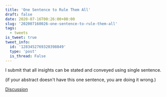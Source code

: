 ```yaml
---
title: 'One Sentence to Rule Them All'
draft: false
date: 2020-07-16T00:26:00+00:00
slug: '202007160026-one-sentence-to-rule-them-all'
tags:
  - tweets
is_tweet: true
tweet_info:
  id: '1283452769320398849'
  type: 'post'
  is_thread: False
---
```




I submit that all insights can be stated and conveyed using single sentence. 

(if your abstract doesn't have this one sentence, you are doing it wrong.)

[Discussion](https://x.com/sytelus/status/1283452769320398849)
